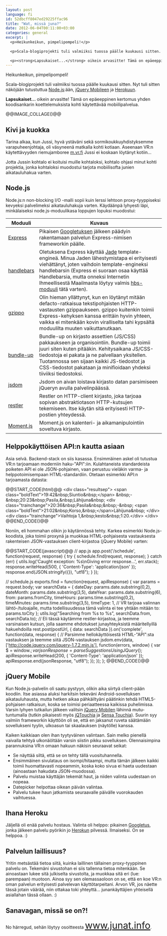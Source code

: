 ```yaml
---
layout: post
language: fi
id: 52dbcff8047ed29225ffac96
title: "Wat, missä juna?"
date: 2012-06-04T00:11:00+03:00
categories: general
excerpt: |
  <p>Heikunkeikun, pimpelipompeli!</p>
  
  <p>Scala-blogiprojekti tuli valmiiksi tuossa päälle kuukausi sitten. Nyt tuli sitten näköjään tutustuttua <a href="http://nodejs.org/">Node.js</a>:ään, <a href="http://jquerymobile.com/">jQuery Mobileen</a> ja <a href="http://www.heroku.com/">Herokuun</a>.</p>
  
  <p><strong>Lapsukaiset...</strong> oikein arvasitte! Tämä on epäeeppinen kertomus yhden koodisankarin koettelemuksista kohti käytettävää mobiilipalvelua.</p>
---
```

<p>Heikunkeikun, pimpelipompeli!</p>

<p>Scala-blogiprojekti tuli valmiiksi tuossa päälle kuukausi sitten. Nyt tuli sitten näköjään tutustuttua <a href="http://nodejs.org/">Node.js</a>:ään, <a href="http://jquerymobile.com/">jQuery Mobileen</a> ja <a href="http://www.heroku.com/">Herokuun</a>.</p>

<p><strong>Lapsukaiset...</strong> oikein arvasitte! Tämä on epäeeppinen kertomus yhden koodisankarin koettelemuksista kohti käytettävää mobiilipalvelua.</p>

@@IMAGE_COLLAGE()@@

<h2>Kivi ja kuokka</h2>

<p>Tarina alkaa, kun Jussi, hyvä ystäväni sekä sormikoukkuyhdistyksemme varapuheenjohtaja, oli väsyneenä matkalla kohti kotiaan. Aseenaan VR:n käytettävyyden riemujamboree <a href="http://m.vr.fi/">m.vr.fi</a> Jussi ei koskaan löytänyt kotiin...</p>

<p>Jotta Jussin kohtalo ei koituisi muille kohtaloksi, kohtalo ohjasi minut kohti projektia, jonka kohtaloksi muodostui tarjota mobiilisofta junien aikatauluhakua varten.</p>

<h2>Node.js</h2>

<p>Node.js:n non-blocking I/O -malli sopii kuin lerssi lehtoon proxy-tyyppiseksi kevyeksi palvelimeksi aikatauluhakuja varten. Käydäänpä lyhyesti läpi, minkälaiseksi node.js-moduulikasa loppujen lopuksi muodostui:</p>

<table class="table table-striped">
  <thead>
    <tr>
      <th>Moduuli</th>
      <th>Kuvaus</th>
    </tr>
  </thead>
  <tbody>
    <tr>
      <td><a href="http://expressjs.com/">Express</a></td>
      <td>Pikaisen <a href="https://www.google.com/search?q=node.js+web+framework">Googletuksen</a> jälkeen päädyin rakentamaan palvelun Express-nimisen frameworkin päälle.</td>
    </tr>
    <tr>
      <td><a href="http://handlebarsjs.com/">handlebars</a></td>
      <td>Oletuksena Express käyttää <a href="https://github.com/visionmedia/jade">Jade</a> template-engineä. Minua Jaden lähestymistapa ei erityisesti viehättänyt, joten vaihdoin template-engineksi handlebarsin (Express ei suoraan osaa käyttää Handlebarsia, mutta onneksi Internetin Ihmeellisestä Maailmasta löytyy valmis <a href="https://github.com/donpark/hbs">hbs-moduuli</a> tätä varten).</td>
    </tr>
    <tr>
      <td><a href="http://tomg.co/gzippo">gzippo</a></td>
      <td>Olin hieman yllättynyt, kun en löytänyt mitään defacto-ratkaisua tekstipohjaisten HTTP-vastausten gzippaukseen. gzippo kuitenkin toimii Express-kehyksen kanssa erittäin hyvin yhteen, vaikka ei mitenkään kovin viralliselta tahi kypsältä moduulilta muuten vaikuttanutkaan.</td>
    </tr>
    <tr>
      <td><a href="https://github.com/Cowboy-coder/bundle-up">bundle-up</a></td>
      <td>Bundle-up on kirjasto assettien (JS/CSS) pakkaukseen ja organisointiin. Bundle-up toimii juuri siten kuten pitääkin. Kehitysaikana JS/CSS-tiedostoja ei pakata ja ne palvellaan yksitellen. Tuotannossa sen sijaan kaikki JS-tiedostot ja CSS-tiedostot pakataan ja minifioidaan yhdeksi tiiviiksi tiedostoksi.</td>
    </tr>
    <tr>
      <td><a href="https://github.com/tmpvar/jsdom">jsdom</a></td>
      <td>Jsdom on aivan loistava kirjasto datan parsimiseen jQueryn avulla palvelinpäässä.</td>
    </tr>
    <tr>
      <td><a href="https://github.com/danwrong/restler">restler</a></td>
      <td>Restler on HTTP-client kirjasto, joka tarjoaa sopivan abstraktiotason HTTP-kutsujen tekemiseen. Itse käytän sitä erityisesti HTTP-postien yhteydessä.</td>
    </tr>
    <tr>
      <td><a href="http://momentjs.com/">Moment.js</a></td>
      <td>Moment.js on kalenteri- ja aikamanipulointiin soveltuva kirjasto.</td>
    </tr>
  </tbody>
</table>

<h2>Helppokäyttöisen API:n kautta asiaan</h2>

<p>Asia selvä. Backend-stack on siis kasassa. Ensimmäinen askel oli tutustua VR:n tarjoamaan moderniin haku-"API":iin. Kulahtaneista standardeista poiketen API ei ole JSON-pohjainen, vaan perustuu vieläkin varma- ja helppotoimisempaan HTML-standardiin. Otetaan esimerkki API:n tarjoamasta datasta:</p>

@@START_CODE(html)@@
&lt;div class="resultsep"&gt;
  &lt;span class="boldText"&gt;19:42&amp;nbsp;Siuntio&amp;nbsp;&lt;/span&gt;
  &amp;nbsp;-&amp;nbsp;20:23&amp;nbsp;Pasila,&amp;nbsp;Lähijuna&amp;nbsp;
  &lt;div class="trainchange"&gt;20:36&amp;nbsp;Pasila&amp;nbsp;&amp;nbsp;-&amp;nbsp;
    &lt;span class="boldText"&gt;21:02&amp;nbsp;Korso,&amp;nbsp;&lt;/span&gt;Lähijuna&amp;nbsp;
  &lt;/div&gt;
  &lt;div class="trainchange"&gt;Vaihtoja 1,&amp;nbsp;kesto&amp;nbsp;1:20.&lt;/div&gt;
&lt;/div&gt;
@@END_CODE()@@

<p>Noniin, eli hommahan olikin jo käytännössä tehty. Karkea esimerkki Node.js-koodista, joka toimii proxynä ja muokkaa HTML-pohjaisesta vastauksesta rakenteisen JSON-vastauksen client-kirjastoa (jQuery Mobile) varten:</p>

@@START_CODE(javascript)@@
// app.js
app.post('/schedule', function(request, response) {
  try {
    schedule.find(request, response);
  } catch (err) {
    utils.log('Caught exception: %s\nGiving error response...', err.stack);
    response.writeHead(500, { 'Content-Type': 'application/json' });
    response.end(JSON.stringify({}), "utf8");
  }
});

// schedule.js
exports.find = function(request, apiResponse) {
  var params = request.body;
  var searchData = {
    dateDay: params.date.substring(0,2),
    dateMonth: params.date.substring(3,5),
    dateYear: params.date.substring(6),
    from: params.fromCity,
    timeHours: params.time.substring(0,2),
    timeMinutes: params.time.substring(3,5),
    timeType: 1, // VR tarjoaa valinnan lähtö-/tuloajalle, mutta todellisuudessa tämä valinta ei tee yhtään mitään
    to: params.toCity
  };
  utils.log("Searching from %s to %s", searchData.from, searchData.to);
  // Eli tässä käytämme restler-kirjastoa, ja teemme varsinaisen kutsun, jolla saamme ehdotukset junayhteyksistä määritellyillä hakuehdoilla
  rest.post(postUrl, {
    data: searchData
  }).on('complete', function(data, response) {
      // Parsimme hellokäyttöisestä HTML-"API":sta vastauksen ja teemme siitä JSON-vastauksen
      jsdom.env(data, ['http://code.jquery.com/jquery-1.7.2.min.js'], function(errors, window) {
        var $ = window.$;
        var jsonResponse = parseSuggestionsUsingJQuery($);
        apiResponse.writeHead(200, { 'Content-Type': 'application/json' });
        apiResponse.end(jsonResponse, "utf8");
      });
    });
};
@@END_CODE()@@

<h2>jQuery Mobile</h2>

<p>Kun Node.js-palvelin oli saatu pystyyn, olikin aika siirtyä client-pään koodiin. Itse asiassa aluksi harkitsin tekeväni Android-sovelluksen aikatauluhausta, mutta hetken aikaa pähkäiltyäni päätinkin tehdä HTML5-pohjaisen ratkaisun, koska se toimisi periaatteessa kaikissa puhelimissa. Varsin lyhyen tutkailun jälkeen valitsin <a href="http://jquerymobile.com/">jQuery Mobilen</a> lähinnä mutu-tuntumalla (tutkin pikaisesti myös <a href="http://www.jqtouch.com/">jQTouchia</a> ja <a href="http://www.sencha.com/products/touch">Sensa Touchia</a>). Suurin syy valmiin frameworkin käyttöön oli se, että en jaksanut ruveta säätämään sovellukseni tyylin, ulkoasun tai skaalauksen (näytölle) kanssa.</p>

<p>Kaiken kaikkiaan olen ihan tyytyväinen valintaan. Sain melko pienellä vaivalla tehtyä ulkonäöltään varsin siistin pikku sovelluksen. Olennaisimpina parannuksina VR:n omaan hakuun näkisin seuraavat seikat:</p>

<p>
<ul>
  <li>Se näyttää siltä, että se on tehty tällä vuosituhannella.</li>
  <li>Ensimmäinen sivulataus on isompi/hitaampi, mutta tämän jälkeen kaikki toimii huomattavasti nopeammin, koska koko sivua ei haeta uudestaan (ainoastaan hakudata JSON-muodossa).</li>
  <li>Palvelu muistaa käyttäjän tekemät haut, ja niiden valinta uudestaan on nopeaa.</li>
  <li>Datepicker helpottaa oikean päivän valintaa.</li>
  <li>Palvelu tukee haun jatkamista seuraavalle päivälle vuorokauden vaihtuessa.</li>
</ul>
</p>


<h2>Ihana Heroku</h2>

<p>Jäljellä oli enää palvelu hostaus. Valinta oli helppo: pikainen <a href="https://www.google.com/search?q=node.js+heroku">Googletus</a>, jonka jälkeen palvelu pyörikin jo <a href="http://www.heroku.com/">Herokun</a> pilvessä. Ilmaiseksi. On se helppoa. :)</p>

<h2>Palvelun laillisuus?</h2>

<p>Yritin metsästää tietoa siitä, kuinka laillinen tällainen proxy-tyyppinen palvelu on. Tekemäni sivustohan ei siis tallenna tietoa mitenkään. Se ainoastaan lukee sitä julkiselta sivustolta, ja muokkaa sitä eri (lue: parempaan) muotoon. Ainoa syy sen olemassaoloon on se, että en koe VR:n oman palvelun erityisesti palvelevan käyttötarpeitani. Arvon VR, jos näette tässä jotain väärää, niin ottakaa toki yhteyttä... junankäyttäjien yhteisellä asiallahan tässä ollaan. :)</p>

<h2>Sanavagan, missä se on?!</h2>

<p>No härregud, sehän löytyy osoitteesta <a style="font-size: 30px;" href="http://www.junat.info/">www.junat.info</a>.